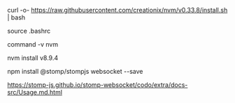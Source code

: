 curl -o- https://raw.githubusercontent.com/creationix/nvm/v0.33.8/install.sh | bash

source .bashrc

command -v nvm

nvm install v8.9.4

npm install @stomp/stompjs websocket --save


https://stomp-js.github.io/stomp-websocket/codo/extra/docs-src/Usage.md.html

